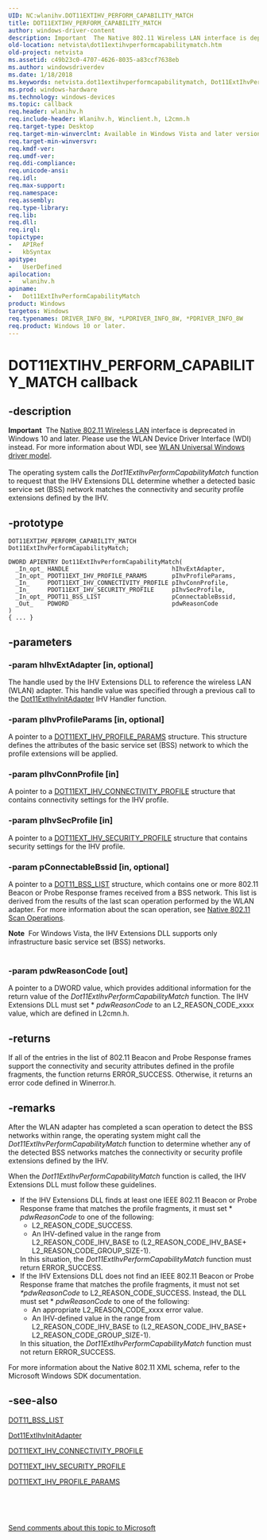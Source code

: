 ```yaml
---
UID: NC:wlanihv.DOT11EXTIHV_PERFORM_CAPABILITY_MATCH
title: DOT11EXTIHV_PERFORM_CAPABILITY_MATCH
author: windows-driver-content
description: Important  The Native 802.11 Wireless LAN interface is deprecated in Windows 10 and later.
old-location: netvista\dot11extihvperformcapabilitymatch.htm
old-project: netvista
ms.assetid: c49b23c0-4707-4626-8035-a83ccf7638eb
ms.author: windowsdriverdev
ms.date: 1/18/2018
ms.keywords: netvista.dot11extihvperformcapabilitymatch, Dot11ExtIhvPerformCapabilityMatch callback function [Network Drivers Starting with Windows Vista], Dot11ExtIhvPerformCapabilityMatch, DOT11EXTIHV_PERFORM_CAPABILITY_MATCH, DOT11EXTIHV_PERFORM_CAPABILITY_MATCH, wlanihv/Dot11ExtIhvPerformCapabilityMatch, Native_802.11_IHV_Ext_98cf7a9a-aaf4-45d0-8b1d-3142e947e415.xml
ms.prod: windows-hardware
ms.technology: windows-devices
ms.topic: callback
req.header: wlanihv.h
req.include-header: Wlanihv.h, Winclient.h, L2cmn.h
req.target-type: Desktop
req.target-min-winverclnt: Available in Windows Vista and later versions of the Windows operating   systems.
req.target-min-winversvr: 
req.kmdf-ver: 
req.umdf-ver: 
req.ddi-compliance: 
req.unicode-ansi: 
req.idl: 
req.max-support: 
req.namespace: 
req.assembly: 
req.type-library: 
req.lib: 
req.dll: 
req.irql: 
topictype:
-	APIRef
-	kbSyntax
apitype:
-	UserDefined
apilocation:
-	wlanihv.h
apiname:
-	Dot11ExtIhvPerformCapabilityMatch
product: Windows
targetos: Windows
req.typenames: DRIVER_INFO_8W, *LPDRIVER_INFO_8W, *PDRIVER_INFO_8W
req.product: Windows 10 or later.
---
```


# DOT11EXTIHV_PERFORM_CAPABILITY_MATCH callback


## -description


<div class="alert"><b>Important</b>  The <a href="https://msdn.microsoft.com/library/windows/hardware/ff560689">Native 802.11 Wireless LAN</a> interface is deprecated in Windows 10 and later. Please use the WLAN Device Driver Interface (WDI) instead. For more information about WDI, see <a href="https://msdn.microsoft.com/6EF92E34-7BC9-465E-B05D-2BCB29165A18">WLAN Universal Windows driver model</a>.</div><div> </div>The operating system calls the 
  <i>Dot11ExtIhvPerformCapabilityMatch</i> function to request that the IHV Extensions DLL determine whether a
  detected basic service set (BSS) network matches the connectivity and security profile extensions defined
  by the IHV.


## -prototype


````
DOT11EXTIHV_PERFORM_CAPABILITY_MATCH Dot11ExtIhvPerformCapabilityMatch;

DWORD APIENTRY Dot11ExtIhvPerformCapabilityMatch(
  _In_opt_ HANDLE                             hIhvExtAdapter,
  _In_opt_ PDOT11EXT_IHV_PROFILE_PARAMS       pIhvProfileParams,
  _In_     PDOT11EXT_IHV_CONNECTIVITY_PROFILE pIhvConnProfile,
  _In_     PDOT11EXT_IHV_SECURITY_PROFILE     pIhvSecProfile,
  _In_opt_ PDOT11_BSS_LIST                    pConnectableBssid,
  _Out_    PDWORD                             pdwReasonCode
)
{ ... }
````


## -parameters




### -param hIhvExtAdapter [in, optional]

The handle used by the IHV Extensions DLL to reference the wireless LAN (WLAN) adapter. This
     handle value was specified through a previous call to the 
     <a href="..\wlanihv\nc-wlanihv-dot11extihv_init_adapter.md">Dot11ExtIhvInitAdapter</a> IHV
     Handler function.


### -param pIhvProfileParams [in, optional]

A pointer to a 
     <a href="..\wlanihvtypes\ns-wlanihvtypes-_dot11ext_ihv_profile_params.md">
     DOT11EXT_IHV_PROFILE_PARAMS</a> structure. This structure defines the attributes of the basic service
     set (BSS) network to which the profile extensions will be applied.


### -param pIhvConnProfile [in]

A pointer to a 
     <a href="..\wlanihv\ns-wlanihv-_dot11ext_ihv_connectivity_profile.md">
     DOT11EXT_IHV_CONNECTIVITY_PROFILE</a> structure that contains connectivity settings for the IHV
     profile.


### -param pIhvSecProfile [in]

A pointer to a 
     <a href="..\wlanihv\ns-wlanihv-_dot11ext_ihv_security_profile.md">
     DOT11EXT_IHV_SECURITY_PROFILE</a> structure that contains security settings for the IHV
     profile.


### -param pConnectableBssid [in, optional]

A pointer to a 
     <a href="..\wlclient\ns-wlclient-_dot11_bss_list.md">DOT11_BSS_LIST</a> structure, which contains one
     or more 802.11 Beacon or Probe Response frames received from a BSS network. This list is derived from
     the results of the last scan operation performed by the WLAN adapter. For more information about the
     scan operation, see 
     <a href="https://docs.microsoft.com/en-us/windows-hardware/drivers/network/native-802-11-scan-operations">Native 802.11 Scan Operations</a>.
     

<div class="alert"><b>Note</b>  For Windows Vista, the IHV Extensions DLL supports only infrastructure basic
     service set (BSS) networks.</div>
<div> </div>

### -param pdwReasonCode [out]

A pointer to a DWORD value, which provides additional information for the return value of the 
     <i>Dot11ExtIhvPerformCapabilityMatch</i> function. The IHV Extensions DLL must set *
     <i>pdwReasonCode</i> to an L2_REASON_CODE_xxxx value, which are defined in 
     L2cmn.h.


## -returns



If all of the entries in the list of 802.11 Beacon and Probe Response frames support the
     connectivity and security attributes defined in the profile fragments, the function returns
     ERROR_SUCCESS. Otherwise, it returns an error code defined in 
     Winerror.h.




## -remarks



After the WLAN adapter has completed a scan operation to detect the BSS networks within range, the
    operating system might call the 
    <i>Dot11ExtIhvPerformCapabilityMatch</i> function to determine whether any of the detected BSS networks
    matches the connectivity or security profile extensions defined by the IHV.

When the 
    <i>Dot11ExtIhvPerformCapabilityMatch</i> function is called, the IHV Extensions DLL must follow these
    guidelines.

<ul>
<li>
If the IHV Extensions DLL finds at least one IEEE 802.11 Beacon or Probe Response frame that matches
      the profile fragments, it must set *
      <i>pdwReasonCode</i> to one of the following:

<ul>
<li>
L2_REASON_CODE_SUCCESS.

</li>
<li>
An IHV-defined value in the range from L2_REASON_CODE_IHV_BASE to (L2_REASON_CODE_IHV_BASE+
        L2_REASON_CODE_GROUP_SIZE-1).

</li>
</ul>
In this situation, the 
      <i>Dot11ExtIhvPerformCapabilityMatch</i> function must return ERROR_SUCCESS.

</li>
<li>
If the IHV Extensions DLL does not find an IEEE 802.11 Beacon or Probe Response frame that matches
      the profile fragments, it must not set 
      <i>*pdwReasonCode</i> to L2_REASON_CODE_SUCCESS. Instead, the DLL must set *
      <i>pdwReasonCode</i> to one of the following:

<ul>
<li>
An appropriate L2_REASON_CODE_xxxx error value.

</li>
<li>
An IHV-defined value in the range from L2_REASON_CODE_IHV_BASE to (L2_REASON_CODE_IHV_BASE+
        L2_REASON_CODE_GROUP_SIZE-1).

</li>
</ul>
In this situation, the 
      <i>Dot11ExtIhvPerformCapabilityMatch</i> function must not return ERROR_SUCCESS.

</li>
</ul>
For more information about the Native 802.11 XML schema, refer to the Microsoft Windows SDK
    documentation.




## -see-also

<a href="..\wlclient\ns-wlclient-_dot11_bss_list.md">DOT11_BSS_LIST</a>



<a href="..\wlanihv\nc-wlanihv-dot11extihv_init_adapter.md">Dot11ExtIhvInitAdapter</a>



<a href="..\wlanihv\ns-wlanihv-_dot11ext_ihv_connectivity_profile.md">
   DOT11EXT_IHV_CONNECTIVITY_PROFILE</a>



<a href="..\wlanihv\ns-wlanihv-_dot11ext_ihv_security_profile.md">DOT11EXT_IHV_SECURITY_PROFILE</a>



<a href="..\wlanihvtypes\ns-wlanihvtypes-_dot11ext_ihv_profile_params.md">DOT11EXT_IHV_PROFILE_PARAMS</a>



 

 

<a href="mailto:wsddocfb@microsoft.com?subject=Documentation%20feedback [netvista\netvista]:%20DOT11EXTIHV_PERFORM_CAPABILITY_MATCH callback function%20 RELEASE:%20(1/18/2018)&amp;body=%0A%0APRIVACY STATEMENT%0A%0AWe use your feedback to improve the documentation. We don't use your email address for any other purpose, and we'll remove your email address from our system after the issue that you're reporting is fixed. While we're working to fix this issue, we might send you an email message to ask for more info. Later, we might also send you an email message to let you know that we've addressed your feedback.%0A%0AFor more info about Microsoft's privacy policy, see http://privacy.microsoft.com/en-us/default.aspx." title="Send comments about this topic to Microsoft">Send comments about this topic to Microsoft</a>

